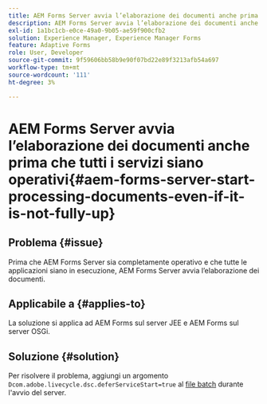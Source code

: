 ```yaml
---
title: AEM Forms Server avvia l’elaborazione dei documenti anche prima che tutti i servizi siano operativi.
description: AEM Forms Server avvia l’elaborazione dei documenti anche prima che tutti i servizi siano operativi sul server JEE e sul server OSGi.
exl-id: 1a1bc1cb-e0ce-49a0-9b05-ae59f900cfb2
solution: Experience Manager, Experience Manager Forms
feature: Adaptive Forms
role: User, Developer
source-git-commit: 9f59606bb58b9e90f07bd22e89f3213afb54a697
workflow-type: tm+mt
source-wordcount: '111'
ht-degree: 3%

---
```


# AEM Forms Server avvia l’elaborazione dei documenti anche prima che tutti i servizi siano operativi{#aem-forms-server-start-processing-documents-even-if-it-is-not-fully-up}

## Problema   {#issue}

<!--When user restarts AEM Forms server, the current calling processes or services still continue such as rendering PDF documents and more. It causes the restart of the AEM Forms server to not startup correctly.-->

Prima che AEM Forms Server sia completamente operativo e che tutte le applicazioni siano in esecuzione, AEM Forms Server avvia l’elaborazione dei documenti.


## Applicabile a {#applies-to}

La soluzione si applica ad AEM Forms sul server JEE e AEM Forms sul server OSGi.

## Soluzione {#solution}

Per risolvere il problema, aggiungi un argomento `Dcom.adobe.livecycle.dsc.deferServiceStart=true` al [file batch](https://experienceleague.adobe.com/docs/experience-manager-65/deploying/deploying/command-line-start-and-stop.html#windows-platform-start-bat-script-example) durante l&#39;avvio del server.
